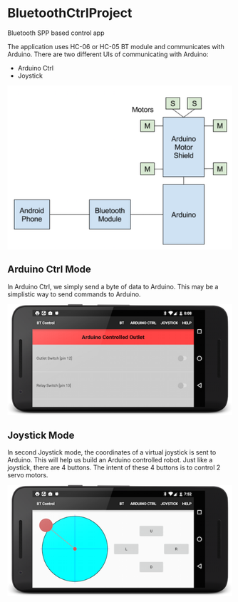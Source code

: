BluetoothCtrlProject
====================

Bluetooth SPP based control app

The application uses HC-06 or HC-05 BT module and communicates with Arduino.
There are two different UIs of communicating with Arduino:

* Arduino Ctrl
* Joystick

![design](design.png)

## Arduino Ctrl Mode
In Arduino Ctrl, we simply send a byte of data to Arduino. This may be a simplistic
way to send commands to Arduino.

![ctrl](arduino_ctrl.png)

## Joystick Mode
In second Joystick mode, the coordinates of a virtual joystick is sent to Arduino. This will
help us build an Arduino controlled robot. Just like a joystick, there are 4 buttons.
The intent of these 4 buttons is to control 2 servo motors.


![joystick](joystick.png)
